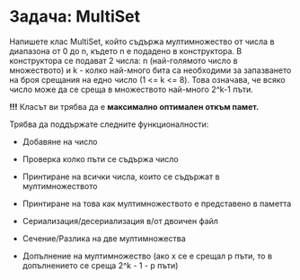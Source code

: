 # Задача: МultiSet
Напишете клас МultiSet, който съдържа мултимножество от числа в диапазона от 0 до n, където n е подадено в конструктора. В конструктора се подават 2 числа: n (най-голямото число в множеството) и k - колко най-много бита са необходими за запазването на броя срещания на едно число (1 <= k <= 8). 
Това означава, че всяко число може да се среща в множеството най-много 2^k-1  пъти.

**!!!** Класът ви трябва да е **максимално оптимален откъм памет.**

Трябва да поддържате следните функционалности:

- Добавяне на число

- Проверка колко пъти се съдържа число

- Принтиране на всички числа, които се съдържат в мултимножеството

- Принтиране на това как мултимножеството е представено в паметта

- Сериализация/десериализация в/от двоичен файл

- Сечение/Разлика на две мултимножества

- Допълнение на мултимножество  (ако x се е срещал p пъти, то в допълнението се среща 2^k - 1 - p пъти)
